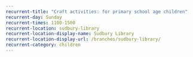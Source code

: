 ```yaml
---
recurrent-title: "Craft activities: for primary school age children"
recurrent-day: Sunday
recurrent-times: 1100-1500
recurrent-location: sudbury-library
recurrent-location-display-name: Sudbury Library
recurrent-location-display-url: /branches/sudbury-library/
recurrent-category: children
---
```

